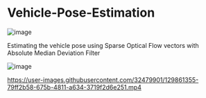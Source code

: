 # Vehicle-Pose-Estimation
![image](https://user-images.githubusercontent.com/32479901/131238764-37d59421-2a52-488b-9214-0512840c21b1.png)


Estimating the vehicle pose using Sparse Optical Flow vectors with Absolute Median Deviation Filter

![image](https://user-images.githubusercontent.com/32479901/129861470-39fcf532-6b53-4da2-975c-fb9432149cbd.png)


https://user-images.githubusercontent.com/32479901/129861355-79ff2b58-675b-4811-a634-3719f2d6e251.mp4


